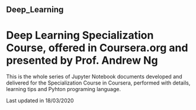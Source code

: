 ## Deep_Learning
# Deep Learning Specialization Course, offered in Coursera.org and presented by Prof. Andrew Ng

This is the whole series of Jupyter Notebook documents developed and delivered for the Specialization Course in Coursera, 
performed with details, learning tips and Pyhton programing language.

Last updated in 18/03/2020
